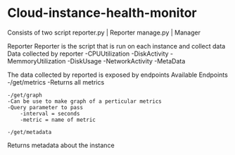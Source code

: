 # Cloud-instance-health-monitor
Consists of two script 
reporter.py | Reporter
manage.py | Manager

Reporter
Reporter is the  script that is run on each instance and collect data 
Data collected by reporter 
    -CPUUtilization
    -DiskActivity
    -MemmoryUtilization
    -DiskUsage
    -NetworkActivity
    -MetaData

The data collected by reported is exposed by endpoints
Available Endpoints
    -/get/metrics
    -Returns all metrics 

    -/get/graph
    -Can be use to make graph of a perticular metrics
    -Query parameter to pass
        -interval = seconds
        -metric = name of metric

    -/get/metadata
Returns metadata about the instance

